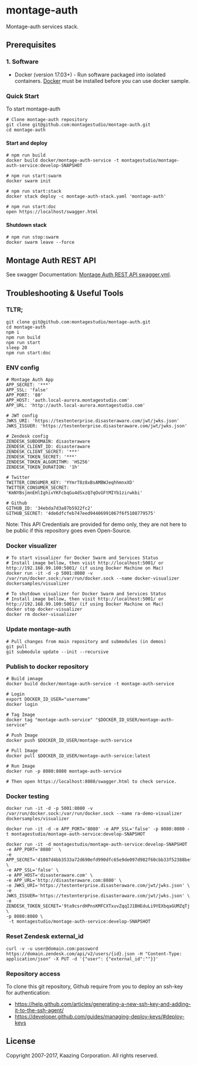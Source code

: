 # montage-auth

Montage-auth services stack.

## Prerequisites

### 1. Software

* Docker (version 17.03+) - Run software packaged into isolated containers.
[Docker](https://www.docker.com/) must be installed before you can use docker sample.

### Quick Start

To start montage-auth

```
# Clone montage-auth repository
git clone git@github.com:montagestudio/montage-auth.git
cd montage-auth
```

#### Start and deploy

```
# npm run build
docker build docker/montage-auth-service -t montagestudio/montage-auth-service:develop-SNAPSHOT

# npm run start:swarm
docker swarm init

# npm run start:stack
docker stack deploy -c montage-auth-stack.yaml 'montage-auth'

# npm run start:doc
open https://localhost/swagger.html
```

#### Shutdown stack

```
# npm run stop:swarm
docker swarm leave --force
```

## Montage Auth REST API

See swagger Documentation: [Montage Auth REST API swagger.yml](./docker/montage-auth-service/public/swagger.yml).

## Troubleshooting & Useful Tools

### TLTR;
```
git clone git@github.com:montagestudio/montage-auth.git
cd montage-auth
npm i
npm run build
npm run start
sleep 20
npm run start:doc
```

### ENV config

```
# Montage Auth App
APP_SECRET: '***'
APP_SSL: 'false'
APP_PORT: '80'
APP_HOST: 'auth.local-aurora.montagestudio.com'
APP_URL: 'http://auth.local-aurora.montagestudio.com'

# JWT config
JWKS_URI: 'https://testenterprise.disasteraware.com/jwt/jwks.json'
JWKS_ISSUER: 'https://testenterprise.disasteraware.com/jwt/jwks.json'

# Zendesk config
ZENDESK_SUBDOMAIN: disasteraware
ZENDESK_CLIENT_ID: disasteraware
ZENDESK_CLIENT_SECRET: '***'
ZENDESK_TOKEN_SECRET: '***'
ZENDESK_TOKEN_ALGORITHM: 'HS256'
ZENDESK_TOKEN_DURATION: '1h'

# Twitter
TWITTER_CONSUMER_KEY: 'YYmrT8z8xBsAMBWJeqhhmnxXD'
TWITTER_CONSUMER_SECRET: 'KmNYBsjmnEHlIghivYKFcbqGu4dSxzQ7qOvGFtMIYb1zirwkbi'

# Github
GITHUB_ID: '34ebda7d3a87b5922fc2'
GITHUB_SECRET: '4de6dfcfeb747eed94406991067f6f5108779575'
```

Note: This API Credentials are provided for demo only, they are not here to be public if this repository goes even Open-Source.

### Docker visualizer 

```
# To start visualizer for Docker Swarm and Services Status 
# Install image bellow, then visit http://localhost:5001/ or http://192.168.99.100:5001/ (if using Docker Machine on Mac)
docker run -it -d -p 5001:8080 -v /var/run/docker.sock:/var/run/docker.sock --name docker-visualizer dockersamples/visualizer

# To shutdown visualizer for Docker Swarm and Services Status 
# Install image bellow, then visit http://localhost:5001/ or http://192.168.99.100:5001/ (if using Docker Machine on Mac)
docker stop docker-visualizer
docker rm docker-visualizer
```

### Update montage-auth

```
# Pull changes from main repository and submodules (in demos)
git pull
git submodule update --init --recursive
```

### Publish to docker repository

```
# Build imnage
docker build docker/montage-auth-service -t montage-auth-service

# Login
export DOCKER_ID_USER="username"
docker login

# Tag Image
docker tag "montage-auth-service" "$DOCKER_ID_USER/montage-auth-service"

# Push Image
docker push $DOCKER_ID_USER/montage-auth-service

# Pull Image
docker pull $DOCKER_ID_USER/montage-auth-service:latest

# Run Image
docker run -p 8080:8080 montage-auth-service

# Then open https://localhost:8080/swagger.html to check service.
```

### Docker testing


```
docker run -it -d -p 5001:8080 -v /var/run/docker.sock:/var/run/docker.sock --name ra-demo-visualizer dockersamples/visualizer

docker run -it -d -e APP_PORT='8080' -e APP_SSL='false' -p 8080:8080 -t montagestudio/montage-auth-service:develop-SNAPSHOT 

docker run -it -d montagestudio/montage-auth-service:develop-SNAPSHOT -e APP_PORT='8080'  \
-e APP_SECRET='d1087d4bb3533a72d690efd990dfc65e9de097d982f60cbb33f52388befc1c86' \
-e APP_SSL='false' \
-e APP_HOST='disasteraware.com' \
-e APP_URL='http://disasteraware.com:8080' \
-e JWKS_URI='https://testenterprise.disasteraware.com/jwt/jwks.json' \
-e JWKS_ISSUER='https://testenterprise.disasteraware.com/jwt/jwks.json' \
-e ZENDESK_TOKEN_SECRET='9ta9csrdHPnsKMFCXTxuvZqqIJ1BHEduLi9YEXbqaGUMZqTj' \
-p 8080:8080 \
 -t montagestudio/montage-auth-service:develop-SNAPSHOT 
```

### Reset Zendesk external_id

```
curl -v -u user@domain.com:password https://domain.zendesk.com/api/v2/users/{id}.json -H "Content-Type: application/json" -X PUT -d '{"user": {"external_id":""}}'
```

### Repository access

To clone this git repository, Github require from you to deploy an ssh-key for authentication:
- https://help.github.com/articles/generating-a-new-ssh-key-and-adding-it-to-the-ssh-agent/
- https://developer.github.com/guides/managing-deploy-keys/#deploy-keys

## License

Copyright 2007-2017, Kaazing Corporation. All rights reserved.
